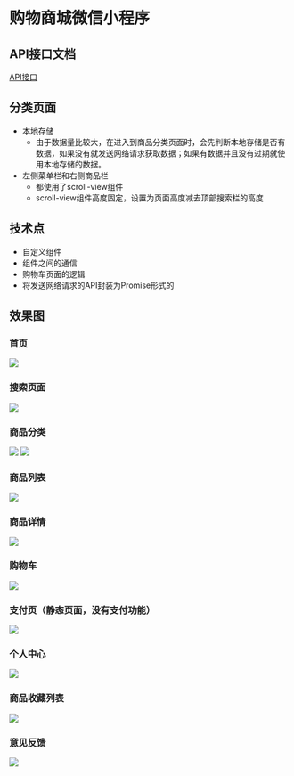 # 购物商城微信小程序

## API接口文档
[API接口](https://www.showdoc.com.cn/128719739414963/2513235043485226)

## 分类页面
- 本地存储
	- 由于数据量比较大，在进入到商品分类页面时，会先判断本地存储是否有数据，如果没有就发送网络请求获取数据；如果有数据并且没有过期就使用本地存储的数据。
- 左侧菜单栏和右侧商品栏
	- 都使用了scroll-view组件
	- scroll-view组件高度固定，设置为页面高度减去顶部搜索栏的高度

## 技术点
 - 自定义组件
 - 组件之间的通信
 - 购物车页面的逻辑
 - 将发送网络请求的API封装为Promise形式的

##  效果图

### 首页
![](https://p.pstatp.com/origin/pgc-image/c2206716e3f04015a2ea1bab95d8010c)

### 搜索页面
![](https://p.pstatp.com/origin/pgc-image/9a3b219c42d94ff8b5f3cb4111b0a597)

### 商品分类
![](https://p.pstatp.com/origin/pgc-image/2e57350ac9b74a4f8c6eb65c3f247f1e)
![](https://p.pstatp.com/origin/pgc-image/a69eafe3efc942ce9a5095661da8eefb)

### 商品列表
![](https://p.pstatp.com/origin/pgc-image/ed82d07c92504229a4dc4d753bc0d9d8)

### 商品详情
![](https://p.pstatp.com/origin/pgc-image/f28e15c6fac14ee78ee4ad0587e4da12)

### 购物车
![](https://p.pstatp.com/origin/pgc-image/21c5f58b91f942618fee442aeb20cfa3)

### 支付页（静态页面，没有支付功能）
![](https://p.pstatp.com/origin/pgc-image/a292e861f36443c39173d908b8a8763d)

### 个人中心
![](https://p.pstatp.com/origin/pgc-image/7ad534590e684fe8a93012d27f03a17a)

### 商品收藏列表
![](https://p.pstatp.com/origin/pgc-image/15752949d8354fdc9438d4f14e6d14a8)

### 意见反馈
![](https://p.pstatp.com/origin/pgc-image/b4aa3a06e98f4e298f0af267d84bbac6)
